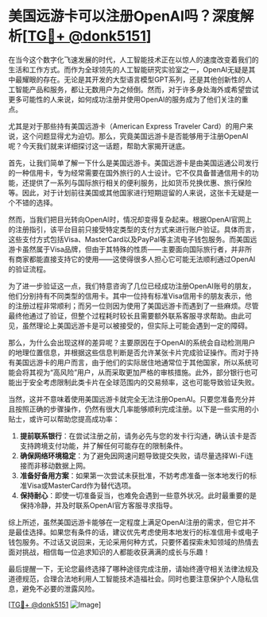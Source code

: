 # 美国远游卡可以注册OpenAI吗？深度解析[[TG💪+ @donk5151](https://t.me/s/donk5151)]

在当今这个数字化飞速发展的时代，人工智能技术正在以惊人的速度改变着我们的生活和工作方式。而作为全球领先的人工智能研究实验室之一，OpenAI无疑是其中最耀眼的存在。无论是其开发的大型语言模型GPT系列，还是其他创新性的人工智能产品和服务，都让无数用户为之倾倒。然而，对于许多身处海外或希望尝试更多可能性的人来说，如何成功注册并使用OpenAI的服务成为了他们关注的重点。

尤其是对于那些持有美国远游卡（American Express Traveler Card）的用户来说，这个问题显得尤为迫切。那么，究竟美国远游卡是否能够用于注册OpenAI呢？今天我们就来详细探讨这一话题，帮助大家揭开谜底。

首先，让我们简单了解一下什么是美国远游卡。美国远游卡是由美国运通公司发行的一种信用卡，专为经常需要在国外旅行的人士设计。它不仅具备普通信用卡的功能，还提供了一系列与国际旅行相关的便利服务，比如货币兑换优惠、旅行保险等。因此，对于计划前往美国或其他国家进行短期逗留的人来说，这张卡无疑是一个不错的选择。

然而，当我们把目光转向OpenAI时，情况却变得复杂起来。根据OpenAI官网上的注册指引，该平台目前只接受特定类型的支付方式来进行账户验证。具体而言，这些支付方式包括Visa、MasterCard以及PayPal等主流电子钱包服务。而美国远游卡虽然属于Visa品牌，但由于其特殊的性质——主要面向国际旅行者，并非所有商家都能直接支持它的使用——这使得很多人担心它可能无法顺利通过OpenAI的验证流程。

为了进一步验证这一点，我们特意咨询了几位已经成功注册OpenAI账号的朋友，他们分别持有不同类型的信用卡。其中一位持有标准Visa信用卡的朋友表示，他的注册过程非常顺利；而另一位则因为使用了美国远游卡而遇到了一些麻烦。尽管最终他通过了验证，但整个过程耗时较长且需要额外联系客服寻求帮助。由此可见，虽然理论上美国远游卡是可以被接受的，但实际上可能会遇到一定的障碍。

那么，为什么会出现这样的差异呢？主要原因在于OpenAI的系统会自动检测用户的地理位置信息，并根据这些信息判断是否允许某张卡片完成验证操作。而对于持有美国远游卡的用户而言，由于他们的实际居住地通常位于其他国家，所以系统可能会将其视为“高风险”用户，从而采取更加严格的审核措施。此外，部分银行也可能出于安全考虑限制此类卡片在全球范围内的交易频率，这也可能导致验证失败。

当然，这并不意味着使用美国远游卡就完全无法注册OpenAI。只要您准备充分并且按照正确的步骤操作，仍然有很大几率能够顺利完成注册。以下是一些实用的小贴士，或许可以帮助您提高成功率：

1. **提前联系银行**：在尝试注册之前，请务必先与您的发卡行沟通，确认该卡是否支持跨境支付功能，并了解任何可能存在的限制条件。
2. **确保网络环境稳定**：为了避免因网速问题导致提交失败，请尽量选择Wi-Fi连接而非移动数据上网。
3. **准备好备用方案**：如果第一次尝试未获批准，不妨考虑准备一张本地发行的标准Visa或MasterCard作为替代选项。
4. **保持耐心**：即使一切准备妥当，也难免会遇到一些意外状况。此时最重要的是保持冷静，并及时联系OpenAI官方客服寻求指导。

综上所述，虽然美国远游卡能够在一定程度上满足OpenAI注册的需求，但它并不是最佳选择。如果您有条件的话，建议优先考虑使用本地发行的标准信用卡或电子钱包服务。不过话又说回来，无论采用何种方式，只要怀着探索未知领域的热情去面对挑战，相信每一位追求知识的人都能收获满满的成长与乐趣！

最后提醒一下，无论您最终选择了哪种途径完成注册，请始终遵守相关法律法规及道德规范，合理合法地利用人工智能技术造福社会。同时也要注意保护个人隐私信息，避免不必要的泄露风险。

[[TG💪+ @donk5151](https://t.me/s/donk5151) ![Image](https://i.postimg.cc/rwNCRYN7/Snipaste-2025-04-30-17-27-05.png)]